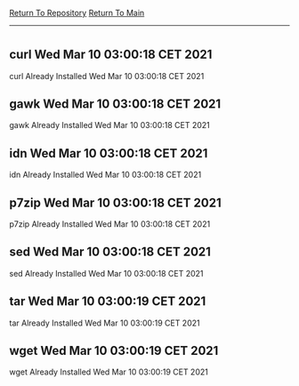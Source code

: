 [Return To Repository](https://github.com/bast69/piholeparser/)
[Return To Main](https://github.com/bast69/piholeparser/blob/master/RecentRunLogs/Mainlog.md)
____________________________________
# 
## curl Wed Mar 10 03:00:18 CET 2021
curl Already Installed Wed Mar 10 03:00:18 CET 2021
## gawk Wed Mar 10 03:00:18 CET 2021
gawk Already Installed Wed Mar 10 03:00:18 CET 2021
## idn Wed Mar 10 03:00:18 CET 2021
idn Already Installed Wed Mar 10 03:00:18 CET 2021
## p7zip Wed Mar 10 03:00:18 CET 2021
p7zip Already Installed Wed Mar 10 03:00:18 CET 2021
## sed Wed Mar 10 03:00:18 CET 2021
sed Already Installed Wed Mar 10 03:00:18 CET 2021
## tar Wed Mar 10 03:00:19 CET 2021
tar Already Installed Wed Mar 10 03:00:19 CET 2021
## wget Wed Mar 10 03:00:19 CET 2021
wget Already Installed Wed Mar 10 03:00:19 CET 2021
